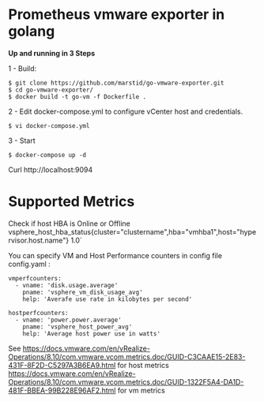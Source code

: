 # Prometheus vmware exporter in golang

**Up and running in 3 Steps**

1 - Build:
```
$ git clone https://github.com/marstid/go-vmware-exporter.git
$ cd go-vmware-exporter/
$ docker build -t go-vm -f Dockerfile .
```

2 - Edit docker-compose.yml to configure vCenter host and credentials.
```
$ vi docker-compose.yml
```

3 - Start 
```
$ docker-compose up -d
```


Curl http://localhost:9094


# Supported Metrics



Check if host HBA is Online or Offline
vsphere_host_hba_status{cluster="clustername",hba="vmhba1",host="hypervisor.host.name"} 1.0`

You can specify VM and Host Performance counters in config file config.yaml :
```
vmperfcounters:
  - vname: 'disk.usage.average'
    pname: 'vsphere_vm_disk_usage_avg'
    help: 'Averafe use rate in kilobytes per second'

hostperfcounters:
  - vname: 'power.power.average'
    pname: 'vsphere_host_power_avg'
    help: 'Average host power use in watts'
```

See https://docs.vmware.com/en/vRealize-Operations/8.10/com.vmware.vcom.metrics.doc/GUID-C3CAAE15-2E83-431F-8F2D-C5297A3B6EA9.html for host metrics
https://docs.vmware.com/en/vRealize-Operations/8.10/com.vmware.vcom.metrics.doc/GUID-1322F5A4-DA1D-481F-BBEA-99B228E96AF2.html for vm metrics

